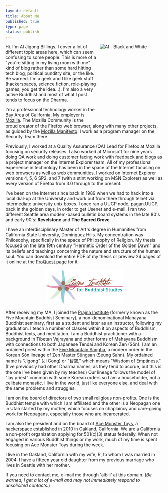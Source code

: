 ```yaml
--- 
layout: default
title: About Me
published: true
type: page
status: publish
---
```

<a href="http://www.flickr.com/photos/albill/6304911027/" title="Al - Black and White by albill, on Flickr"><img src="http://farm7.static.flickr.com/6042/6304911027_bee5677759_m.jpg" width="192" height="240" hspace="10" align="right" alt="Al - Black and White"></a>Hi. I'm Al Jigong Billings. I cover a lot of different topic areas here, which can seem confusing to some people. This is more of a "you're sitting in my living room with me" kind of blog rather than some hard hitting tech blog, political punditry site, or the like. Be warned. I'm a geek and I like geek stuff (hackerspaces, science fiction, role-playing games, you get the idea...). I'm also a very active Buddhist and most of what I post tends to focus on the Dharma.

I'm a professional technology worker in the Bay Area of California. My employer is [Mozilla](http://www.mozilla.com). The Mozilla Community is the proud creator of the Firefox web browser, along with many other projects, as guided by the [Mozilla Manifesto](http://www.mozilla.org/about/manifesto.html). I work as a program manager on the Security Team there.

Previously, I worked at a Quality Assurance (QA) Lead for Firefox at Mozilla focusing on security releases. I also worked at Microsoft for nine years doing QA work and doing customer facing work with feedback and blogs as a project manager on the Internet Explorer team. All of my professional experience in technology has been in the space of the Internet focusing on web browsers as well as web communities. I worked on Internet Explorer versions 4, 5, 6 SP2, and 7 (with a stint working on MSN Explorer) as well as every version of Firefox from 3.0 through to the present.

I've been on the Internet since back in 1989 when we had to hack into a local dial-up at the University and work out from there through telnet via intermediate university unix boxes. I once ran a UUCP node, pagan.UUCP, back in the golden days, in order to get Usenet and e-mail. I ran two different Seattle area modem-based bulletin board systems in the late 80's and early 90's: **Revelstone** and **The Sacred Grove**.

I have an interdisciplinary Master of Art's degree in Humanities from California State University, Dominguez Hills. My concentration was Philosophy, specifically in the space of Philosophy of Religion. My thesis focused on the late 19th century "Hermetic Order of the Golden Dawn" and its beliefs and teachings concerning the nature and structure of the human soul. You can download the entire PDF of my thesis or preview 24 pages of it online at the [ProQuest page](http://proquest.umi.com/pqdweb?did=1472152931&Fmt=2&clientId%20=79356&RQT=309&VName=PQD) for it.

<p style="text-align: center"><a href="http://prajna-institute.org"><img src="/images/prajna-logo-small.png" width="250" height="114" alt="Prajna Institute"></a></p> 

After receiving my MA, I joined the [Prajna Institute](http://prajna-institute.org) (formerly known as the Five Mountain Buddhist Seminary), a non-denominational Mahayana Buddhist seminary, first as a student and later as an instructor, following my graduation. I teach a number of classes within it on aspects of Buddhism, Buddhist texts, and meditation. I am a Buddhist practitioner with a background in Tibetan Vajrayana and other forms of Mahayana Buddhism with connections to both Japanese Tendai and Korean Zen (Sŏn). I am an ordained priest within the [Five Mountain Sangha](http://www.fivemountain.org), a modern order in the Korean Sŏn lineage of Zen Master [Sŭngsan](http://www.koreanbuddhism.net/master/priest_view.asp?cat_seq=10&priest_seq=20&page=3) (Seung Sahn). My ordained name is "Jigong" (Ji Gong) or "智空," which means "Wisdom of Emptiness." (I've previously had other Dharma names, as they tend to accrue, but this is the one I've been given by my teacher.) Our lineage follows the model of "lay priest" common with some Korean orders so I am a householder, not a celibate monastic. I live in the world, just like everyone else, and deal with the same problems and struggles.

I am on the board of directors of two small religious non-profits. One is the Buddhist temple with which I am affiliated and the other is a Neopagan one in Utah started by my mother, which focuses on chaplaincy and care-giving work for Neopagans, especially those who are incarcerated.

I am also the president and on the board of [Ace Monster Toys](http://acemonstertoys.org), a [hackerspace](http://en.wikipedia.org/wiki/Hackerspace) established in 2010 in Oakland, California. We are a California a non-profit organization applying for 501(c)(3) status federally. When not engaged in various Buddhist things or my work, much of my time is spent focusing on Ace Monster Toys during the week.

I live in the Oakland, California with my wife, R, to whom I was married in 2004. I have a fifteen year old daughter from my previous marriage who lives in Seattle with her mother.

If you need to contact me, e-mail me through 'albill' at this domain. (<em>Be warned, I get a lot of e-mail and may not immediately respond to unsolicited contacts.</em>)
